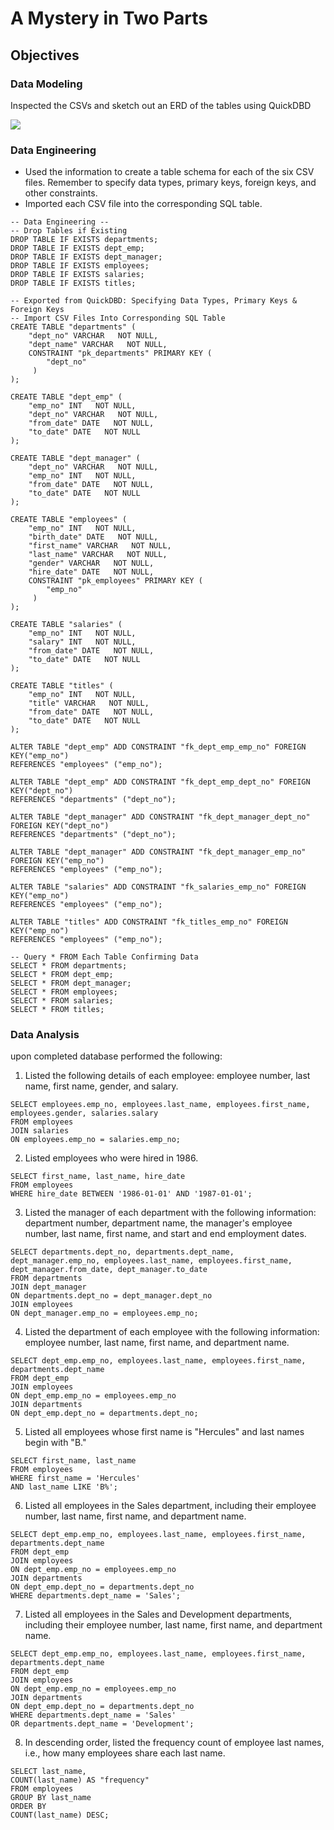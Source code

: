 # A Mystery in Two Parts



## Objectives

### Data Modeling
Inspected the CSVs and sketch out an ERD of the tables using QuickDBD

![](Images/Entity%20Relationship%20Diagram%20(ERD).png)

### Data Engineering
* Used the information to create a table schema for each of the six CSV files. Remember to specify data types, primary keys, foreign keys, and other constraints.
* Imported each CSV file into the corresponding SQL table.

```
-- Data Engineering --
-- Drop Tables if Existing
DROP TABLE IF EXISTS departments;
DROP TABLE IF EXISTS dept_emp;
DROP TABLE IF EXISTS dept_manager;
DROP TABLE IF EXISTS employees;
DROP TABLE IF EXISTS salaries;
DROP TABLE IF EXISTS titles;

-- Exported from QuickDBD: Specifying Data Types, Primary Keys & Foreign Keys 
-- Import CSV Files Into Corresponding SQL Table
CREATE TABLE "departments" (
    "dept_no" VARCHAR   NOT NULL,
    "dept_name" VARCHAR   NOT NULL,
    CONSTRAINT "pk_departments" PRIMARY KEY (
        "dept_no"
     )
);

CREATE TABLE "dept_emp" (
    "emp_no" INT   NOT NULL,
    "dept_no" VARCHAR   NOT NULL,
    "from_date" DATE   NOT NULL,
    "to_date" DATE   NOT NULL
);

CREATE TABLE "dept_manager" (
    "dept_no" VARCHAR   NOT NULL,
    "emp_no" INT   NOT NULL,
    "from_date" DATE   NOT NULL,
    "to_date" DATE   NOT NULL
);

CREATE TABLE "employees" (
    "emp_no" INT   NOT NULL,
    "birth_date" DATE   NOT NULL,
    "first_name" VARCHAR   NOT NULL,
    "last_name" VARCHAR   NOT NULL,
    "gender" VARCHAR   NOT NULL,
    "hire_date" DATE   NOT NULL,
    CONSTRAINT "pk_employees" PRIMARY KEY (
        "emp_no"
     )
);

CREATE TABLE "salaries" (
    "emp_no" INT   NOT NULL,
    "salary" INT   NOT NULL,
    "from_date" DATE   NOT NULL,
    "to_date" DATE   NOT NULL
);

CREATE TABLE "titles" (
    "emp_no" INT   NOT NULL,
    "title" VARCHAR   NOT NULL,
    "from_date" DATE   NOT NULL,
    "to_date" DATE   NOT NULL
);

ALTER TABLE "dept_emp" ADD CONSTRAINT "fk_dept_emp_emp_no" FOREIGN KEY("emp_no")
REFERENCES "employees" ("emp_no");

ALTER TABLE "dept_emp" ADD CONSTRAINT "fk_dept_emp_dept_no" FOREIGN KEY("dept_no")
REFERENCES "departments" ("dept_no");

ALTER TABLE "dept_manager" ADD CONSTRAINT "fk_dept_manager_dept_no" FOREIGN KEY("dept_no")
REFERENCES "departments" ("dept_no");

ALTER TABLE "dept_manager" ADD CONSTRAINT "fk_dept_manager_emp_no" FOREIGN KEY("emp_no")
REFERENCES "employees" ("emp_no");

ALTER TABLE "salaries" ADD CONSTRAINT "fk_salaries_emp_no" FOREIGN KEY("emp_no")
REFERENCES "employees" ("emp_no");

ALTER TABLE "titles" ADD CONSTRAINT "fk_titles_emp_no" FOREIGN KEY("emp_no")
REFERENCES "employees" ("emp_no");

-- Query * FROM Each Table Confirming Data
SELECT * FROM departments;
SELECT * FROM dept_emp;
SELECT * FROM dept_manager;
SELECT * FROM employees;
SELECT * FROM salaries;
SELECT * FROM titles;
```

### Data Analysis
upon completed database performed the following:

1. Listed the following details of each employee: employee number, last name, first name, gender, and salary.
```
SELECT employees.emp_no, employees.last_name, employees.first_name, employees.gender, salaries.salary
FROM employees
JOIN salaries
ON employees.emp_no = salaries.emp_no;
```

2. Listed employees who were hired in 1986.
```
SELECT first_name, last_name, hire_date 
FROM employees
WHERE hire_date BETWEEN '1986-01-01' AND '1987-01-01';
```

3. Listed the manager of each department with the following information: department number, department name, the manager's employee number, last name, first name, and start and end employment dates.
```
SELECT departments.dept_no, departments.dept_name, dept_manager.emp_no, employees.last_name, employees.first_name, dept_manager.from_date, dept_manager.to_date
FROM departments
JOIN dept_manager
ON departments.dept_no = dept_manager.dept_no
JOIN employees
ON dept_manager.emp_no = employees.emp_no;
```

4. Listed the department of each employee with the following information: employee number, last name, first name, and department name.
```
SELECT dept_emp.emp_no, employees.last_name, employees.first_name, departments.dept_name
FROM dept_emp
JOIN employees
ON dept_emp.emp_no = employees.emp_no
JOIN departments
ON dept_emp.dept_no = departments.dept_no;
```

5. Listed all employees whose first name is "Hercules" and last names begin with "B."
```
SELECT first_name, last_name
FROM employees
WHERE first_name = 'Hercules'
AND last_name LIKE 'B%';
```

6. Listed all employees in the Sales department, including their employee number, last name, first name, and department name.
```
SELECT dept_emp.emp_no, employees.last_name, employees.first_name, departments.dept_name
FROM dept_emp
JOIN employees
ON dept_emp.emp_no = employees.emp_no
JOIN departments
ON dept_emp.dept_no = departments.dept_no
WHERE departments.dept_name = 'Sales';
```

7. Listed all employees in the Sales and Development departments, including their employee number, last name, first name, and department name.
```
SELECT dept_emp.emp_no, employees.last_name, employees.first_name, departments.dept_name
FROM dept_emp
JOIN employees
ON dept_emp.emp_no = employees.emp_no
JOIN departments
ON dept_emp.dept_no = departments.dept_no
WHERE departments.dept_name = 'Sales' 
OR departments.dept_name = 'Development';
```

8. In descending order, listed the frequency count of employee last names, i.e., how many employees share each last name.
```
SELECT last_name,
COUNT(last_name) AS "frequency"
FROM employees
GROUP BY last_name
ORDER BY
COUNT(last_name) DESC;
```
